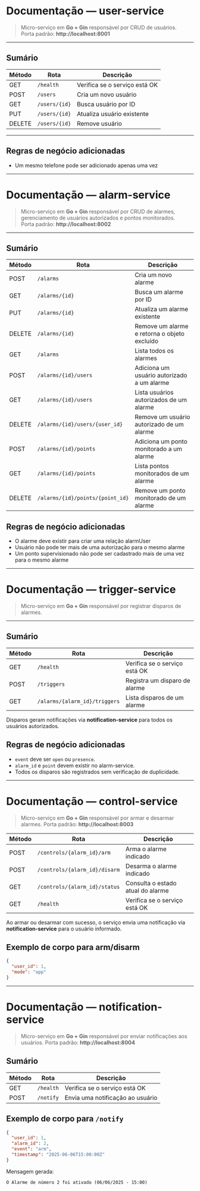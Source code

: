 # Documentação — **user-service**

> Micro-serviço em **Go + Gin** responsável por CRUD de usuários.  
> Porta padrão: **http://localhost:8001**

---

## Sumário

| Método | Rota                     | Descrição                     |
| ------ | ------------------------ | ----------------------------- |
| GET    | `/health`               | Verifica se o serviço está OK |
| POST   | `/users`                | Cria um novo usuário          |
| GET    | `/users/{id}`           | Busca usuário por ID          |
| PUT    | `/users/{id}`           | Atualiza usuário existente    |
| DELETE | `/users/{id}`           | Remove usuário                |

---

## Regras de negócio adicionadas
- Um mesmo telefone pode ser adicionado apenas uma vez

---

# Documentação — **alarm-service**

> Micro-serviço em **Go + Gin** responsável por CRUD de alarmes, gerenciamento de usuários autorizados e pontos monitorados.  
> Porta padrão: **http://localhost:8002**

---

## Sumário

| Método | Rota                                | Descrição                                   |
| ------ | ----------------------------------- | ------------------------------------------- |
| POST   | `/alarms`                           | Cria um novo alarme                         |
| GET    | `/alarms/{id}`                      | Busca um alarme por ID                      |
| PUT    | `/alarms/{id}`                      | Atualiza um alarme existente                |
| DELETE | `/alarms/{id}`                      | Remove um alarme e retorna o objeto excluído |
| GET    | `/alarms`                           | Lista todos os alarmes                      |
| POST   | `/alarms/{id}/users`                | Adiciona um usuário autorizado a um alarme  |
| GET    | `/alarms/{id}/users`                | Lista usuários autorizados de um alarme     |
| DELETE | `/alarms/{id}/users/{user_id}`      | Remove um usuário autorizado de um alarme   |
| POST   | `/alarms/{id}/points`               | Adiciona um ponto monitorado a um alarme    |
| GET    | `/alarms/{id}/points`               | Lista pontos monitorados de um alarme       |
| DELETE | `/alarms/{id}/points/{point_id}`    | Remove um ponto monitorado de um alarme     |

## Regras de negócio adicionadas
- O alarme deve existir para criar uma relação alarmUser
- Usuário não pode ter mais de uma autorização para o mesmo alarme
- Um ponto supervisionado não pode ser cadastrado mais de uma vez para o mesmo alarme

---


# Documentação — **trigger-service**

> Micro-serviço em **Go + Gin** responsável por registrar disparos de alarmes.


---

## Sumário
| Método | Rota                               | Descrição                         |
| ------ | ---------------------------------- | --------------------------------- |
| GET    | `/health`                          | Verifica se o serviço está OK     |
| POST   | `/triggers`                        | Registra um disparo de alarme     |
| GET    | `/alarms/{alarm_id}/triggers`      | Lista disparos de um alarme       |

Disparos geram notificações via **notification-service** para todos os usuários autorizados.

## Regras de negócio adicionadas
- `event` deve ser `open` ou `presence`.
- `alarm_id` e `point` devem existir no alarm-service.
- Todos os disparos são registrados sem verificação de duplicidade.

---

# Documentação — **control-service**

> Micro-serviço em **Go + Gin** responsável por armar e desarmar alarmes.
> Porta padrão: **http://localhost:8003**


| Método | Rota                           | Descrição                             |
| ------ | ------------------------------ | ------------------------------------- |
| POST   | `/controls/{alarm_id}/arm`    | Arma o alarme indicado                |
| POST   | `/controls/{alarm_id}/disarm` | Desarma o alarme indicado             |
| GET    | `/controls/{alarm_id}/status` | Consulta o estado atual do alarme     |
| GET    | `/health`                     | Verifica se o serviço está OK         |
Ao armar ou desarmar com sucesso, o serviço envia uma notificação via **notification-service** para o usuário informado.

## Exemplo de corpo para arm/disarm

```json
{
  "user_id": 1,
  "mode": "app"
}
```

---

# Documentação — **notification-service**

> Micro-serviço em **Go + Gin** responsável por enviar notificações aos usuários.
> Porta padrão: **http://localhost:8004**

## Sumário
| Método | Rota      | Descrição                         |
| ------ | --------- | --------------------------------- |
| GET    | `/health` | Verifica se o serviço está OK     |
| POST   | `/notify` | Envia uma notificação ao usuário   |

## Exemplo de corpo para `/notify`

```json
{
  "user_id": 1,
  "alarm_id": 2,
  "event": "arm",
  "timestamp": "2025-06-06T15:00:00Z"
}
```

Mensagem gerada:

```
O Alarme de número 2 foi ativado (06/06/2025 - 15:00)
```
